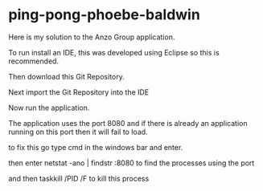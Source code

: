 # ping-pong-phoebe-baldwin

Here is my solution to the Anzo Group application.

To run install an IDE, this was developed using Eclipse so this is recommended. 

Then download this Git Repository. 

Next import the Git Repository into the IDE 

Now run the application. 

The application uses the port 8080 and if there is already an application running on this port then it will fail to load. 

to fix this go type cmd in the windows bar and enter. 

then enter netstat -ano | findstr :8080 to find the processes using the port

and then taskkill /PID <PID number> /F to kill this process


